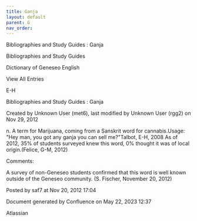 ```yaml
---
title: Ganja
layout: default
parent: G
nav_order:
---
```


Bibliographies and Study Guides : Ganja

Bibliographies and Study Guides

Dictionary of Geneseo English

View All Entries

E-H

Bibliographies and Study Guides : Ganja

Created by  Unknown User (met6), last modified by  Unknown User (rgg2) on Nov 29, 2012

n. A term for Marijuana, coming from a Sanskrit word for cannabis.Usage: &quot;Hey man, you got any ganja you can sell me?&quot;Talbot, E-H, 2008 As of 2012, 35% of students surveyed knew this word, 0% thought it was of local origin.(Felice, G-M, 2012)

Comments:

A survey of non-Geneseo students confirmed that this word is well known outside of the Geneseo community. (S. Fischer, November 20, 2012)

Posted by saf7 at Nov 20, 2012 17:04

Document generated by Confluence on May 22, 2023 12:37

Atlassian
